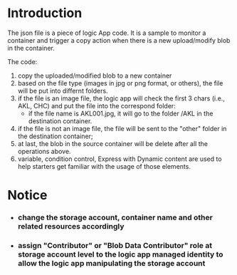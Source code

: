 # Introduction

The json file is a piece of logic App code. It is a sample to monitor a container and trigger a copy action when there is a new upload/modify blob in the container.

The code:
1. copy the uploaded/modified blob to a new container
2. based on the file type (images in jpg or png format, or others), the file will be put into differnt folders.
3. if the file is an image file, the logic app will check the first 3 chars (i.e., AKL, CHC) and put the file into the correspond folder:
    * if the file name is AKL001.jpg, it will go to the folder /AKL in the destination container.
4. if the file is not an image file, the file will be sent to the "other" folder in the destination container;
5. at last, the blob in the source container will be delete after all the operations above.   
6. variable, condition control, Express with Dynamic content are used to help starters get familiar with the usage of those elements.

# Notice
* ### change the storage account, container name and other related resources accordingly
* ### assign "Contributor" or "Blob Data Contributor" role at storage account level to the logic app managed identity to allow the logic app manipulating the storage account